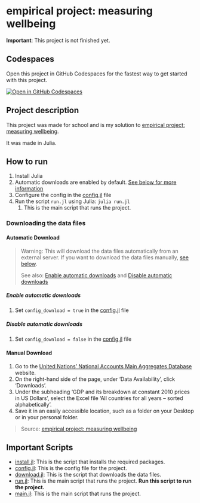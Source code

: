 # empirical project: measuring wellbeing

**Important**: This project is not finished yet.

## Codespaces

Open this project in GitHub Codespaces for the fastest way to get started with this project.

[![Open in GitHub Codespaces](https://github.com/codespaces/badge.svg)](https://codespaces.new/TheRockYT/empirical-project-measuring-wellbeing)

## Project description

This project was made for school and is my solution to [empirical project: measuring wellbeing](https://www.core-econ.org/doing-economics/book/text/04-01.html).

It was made in Julia.

## How to run

1. Install Julia
2. Automatic downloads are enabled by default. [See below for more information](#downloading-the-data-files)
3. Configure the config in the [config.jl](./config.jl) file
4. Run the script `run.jl` using Julia: `julia run.jl`
   1. This is the main script that runs the project.

### Downloading the data files

#### Automatic Download

> Warning: This will download the data files automatically from an external server. If you want to download the data files manually, [see below](#manual-download).
>
> See also: [Enable automatic downloads](#enable-automatic-downloads) and [Disable automatic downloads](#disable-automatic-downloads)

##### Enable automatic downloads

1. Set `config_download = true` in the [config.jl](./config.jl) file

##### Disable automatic downloads

1. Set `config_download = false` in the [config.jl](./config.jl) file

#### Manual Download

1. Go to the [United Nations’ National Accounts Main Aggregates Database](https://unstats.un.org/unsd/snaama/Index) website.
2. On the right-hand side of the page, under ‘Data Availability’, click ‘Downloads’.
3. Under the subheading ‘GDP and its breakdown at constant 2010 prices in US Dollars’, select the Excel file ‘All countries for all years – sorted alphabetically’.
4. Save it in an easily accessible location, such as a folder on your Desktop or in your personal folder.

> Source: [empirical project: measuring wellbeing](https://www.core-econ.org/doing-economics/book/text/04-02.html#part-41-gdp-and-its-components-as-a-measure-of-material-wellbeing:~:text=Go%20to%20the,your%20personal%20folder.)

## Important Scripts

- [install.jl](./install.jl): This is the script that installs the required packages.
- [config.jl](./config.jl): This is the config file for the project.
- [download.jl](./download.jl): This is the script that downloads the data files.
- [run.jl](./run.jl): This is the main script that runs the project. **Run this script to run the project.**
- [main.jl](./main.jl): This is the main script that runs the project.
